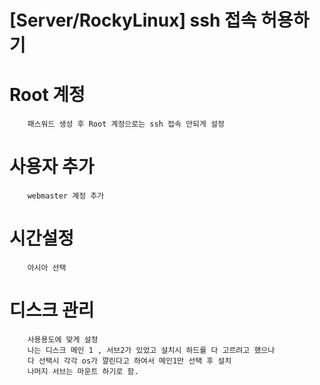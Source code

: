# [Server/RockyLinux] ssh 접속 허용하기

# Root 계정 
```
    패스워드 생성 후 Root 계정으로는 ssh 접속 안되게 설정
```

# 사용자 추가
```
    webmaster 계정 추가
```

# 시간설정
```
    아시아 선택
```

# 디스크 관리
```
    사용용도에 맞게 설정
    나는 디스크 메인 1 , 서브2가 있었고 설치시 하드를 다 고르려고 했으나
    다 선택시 각각 os가 깔린다고 하여서 메인1만 선택 후 설치
    나머지 서브는 마운트 하기로 함.
```